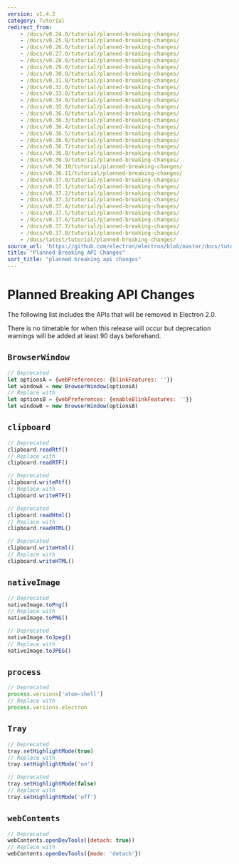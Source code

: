 ```yaml
---
version: v1.4.2
category: Tutorial
redirect_from:
    - /docs/v0.24.0/tutorial/planned-breaking-changes/
    - /docs/v0.25.0/tutorial/planned-breaking-changes/
    - /docs/v0.26.0/tutorial/planned-breaking-changes/
    - /docs/v0.27.0/tutorial/planned-breaking-changes/
    - /docs/v0.28.0/tutorial/planned-breaking-changes/
    - /docs/v0.29.0/tutorial/planned-breaking-changes/
    - /docs/v0.30.0/tutorial/planned-breaking-changes/
    - /docs/v0.31.0/tutorial/planned-breaking-changes/
    - /docs/v0.32.0/tutorial/planned-breaking-changes/
    - /docs/v0.33.0/tutorial/planned-breaking-changes/
    - /docs/v0.34.0/tutorial/planned-breaking-changes/
    - /docs/v0.35.0/tutorial/planned-breaking-changes/
    - /docs/v0.36.0/tutorial/planned-breaking-changes/
    - /docs/v0.36.3/tutorial/planned-breaking-changes/
    - /docs/v0.36.4/tutorial/planned-breaking-changes/
    - /docs/v0.36.5/tutorial/planned-breaking-changes/
    - /docs/v0.36.6/tutorial/planned-breaking-changes/
    - /docs/v0.36.7/tutorial/planned-breaking-changes/
    - /docs/v0.36.8/tutorial/planned-breaking-changes/
    - /docs/v0.36.9/tutorial/planned-breaking-changes/
    - /docs/v0.36.10/tutorial/planned-breaking-changes/
    - /docs/v0.36.11/tutorial/planned-breaking-changes/
    - /docs/v0.37.0/tutorial/planned-breaking-changes/
    - /docs/v0.37.1/tutorial/planned-breaking-changes/
    - /docs/v0.37.2/tutorial/planned-breaking-changes/
    - /docs/v0.37.3/tutorial/planned-breaking-changes/
    - /docs/v0.37.4/tutorial/planned-breaking-changes/
    - /docs/v0.37.5/tutorial/planned-breaking-changes/
    - /docs/v0.37.6/tutorial/planned-breaking-changes/
    - /docs/v0.37.7/tutorial/planned-breaking-changes/
    - /docs/v0.37.8/tutorial/planned-breaking-changes/
    - /docs/latest/tutorial/planned-breaking-changes/
source_url: 'https://github.com/electron/electron/blob/master/docs/tutorial/planned-breaking-changes.md'
title: "Planned Breaking API Changes"
sort_title: "planned breaking api changes"
---
```


# Planned Breaking API Changes

The following list includes the APIs that will be removed in Electron 2.0.

There is no timetable for when this release will occur but deprecation
warnings will be added at least 90 days beforehand.

## `BrowserWindow`

```js
// Deprecated
let optionsA = {webPreferences: {blinkFeatures: ''}}
let windowA = new BrowserWindow(optionsA)
// Replace with
let optionsB = {webPreferences: {enableBlinkFeatures: ''}}
let windowB = new BrowserWindow(optionsB)
```

## `clipboard`

```js
// Deprecated
clipboard.readRtf()
// Replace with
clipboard.readRTF()

// Deprecated
clipboard.writeRtf()
// Replace with
clipboard.writeRTF()

// Deprecated
clipboard.readHtml()
// Replace with
clipboard.readHTML()

// Deprecated
clipboard.writeHtml()
// Replace with
clipboard.writeHTML()
```

## `nativeImage`

```js
// Deprecated
nativeImage.toPng()
// Replace with
nativeImage.toPNG()

// Deprecated
nativeImage.toJpeg()
// Replace with
nativeImage.toJPEG()
```

## `process`

```js
// Deprecated
process.versions['atom-shell']
// Replace with
process.versions.electron
```

## `Tray`

```js
// Deprecated
tray.setHighlightMode(true)
// Replace with
tray.setHighlightMode('on')

// Deprecated
tray.setHighlightMode(false)
// Replace with
tray.setHighlightMode('off')
```

## `webContents`

```js
// Deprecated
webContents.openDevTools({detach: true})
// Replace with
webContents.openDevTools({mode: 'detach'})
```
